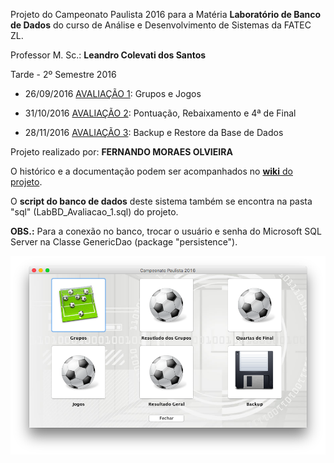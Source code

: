 Projeto do Campeonato Paulista 2016 para a Matéria **Laboratório de Banco de Dados** do curso de Análise e Desenvolvimento de Sistemas da FATEC ZL.

Professor M. Sc.: **Leandro Colevati dos Santos**

Tarde - 2º Semestre 2016

- 26/09/2016 [AVALIAÇÃO 1](./CampeonatoPaulista2016/docs/fase-01-intro.md): Grupos e Jogos

- 31/10/2016 [AVALIAÇÃO 2](./CampeonatoPaulista2016/docs/fase-02-intro.md): Pontuação, Rebaixamento e 4ª de Final

- 28/11/2016 [AVALIAÇÃO 3](./CampeonatoPaulista2016/docs/fase-03-intro.md): Backup e Restore da Base de Dados

Projeto realizado por: **FERNANDO MORAES OLVIEIRA**

O histórico e a documentação podem ser acompanhados no [**wiki** do projeto](./CampeonatoPaulista2016/docs/home.md).

O **script do banco de dados** deste sistema também se encontra na pasta "sql" (LabBD_Avaliacao_1.sql) do projeto.

**OBS.:** Para a conexão no banco, trocar o usuário e senha do Microsoft SQL Server
na Classe GenericDao (package "persistence").

![Tela do Menu](./CampeonatoPaulista2016/docs/images/fase-03-menu.png)

